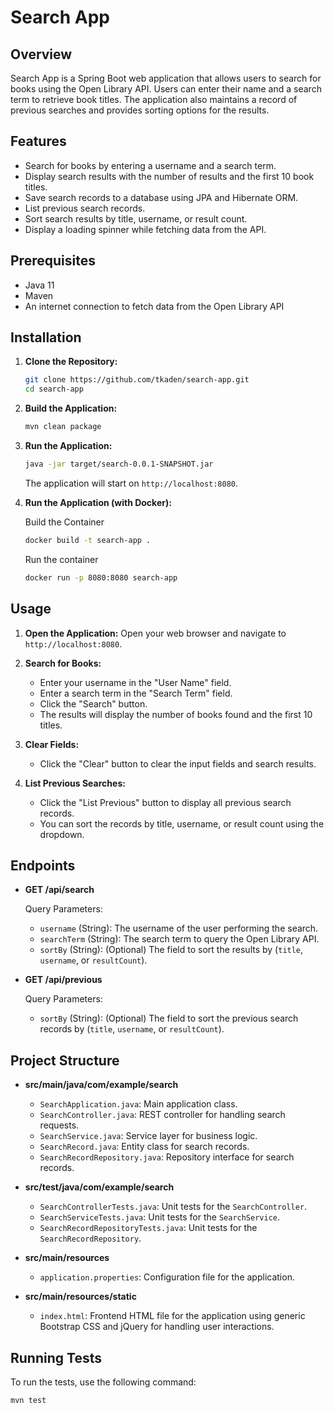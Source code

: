 # Search App

## Overview

Search App is a Spring Boot web application that allows users to search for books using the Open Library API. Users can enter their name and a search term to retrieve book titles. The application also maintains a record of previous searches and provides sorting options for the results.

## Features

- Search for books by entering a username and a search term.
- Display search results with the number of results and the first 10 book titles.
- Save search records to a database using JPA and Hibernate ORM.
- List previous search records.
- Sort search results by title, username, or result count.
- Display a loading spinner while fetching data from the API.

## Prerequisites

- Java 11
- Maven
- An internet connection to fetch data from the Open Library API

## Installation

1. **Clone the Repository:**

    ```sh
    git clone https://github.com/tkaden/search-app.git
    cd search-app
    ```

2. **Build the Application:**

    ```sh
    mvn clean package
    ```

3. **Run the Application:**

    ```sh
    java -jar target/search-0.0.1-SNAPSHOT.jar
    ```

    The application will start on `http://localhost:8080`.

4. **Run the Application (with Docker):**

    Build the Container
    ```sh
    docker build -t search-app .
    ```

    Run the container
    ```sh
    docker run -p 8080:8080 search-app
    ```
## Usage

1. **Open the Application:**
    Open your web browser and navigate to `http://localhost:8080`.

2. **Search for Books:**
    - Enter your username in the "User Name" field.
    - Enter a search term in the "Search Term" field.
    - Click the "Search" button.
    - The results will display the number of books found and the first 10 titles.

3. **Clear Fields:**
    - Click the "Clear" button to clear the input fields and search results.

4. **List Previous Searches:**
    - Click the "List Previous" button to display all previous search records.
    - You can sort the records by title, username, or result count using the dropdown.

## Endpoints

- **GET /api/search**

    Query Parameters:
    - `username` (String): The username of the user performing the search.
    - `searchTerm` (String): The search term to query the Open Library API.
    - `sortBy` (String): (Optional) The field to sort the results by (`title`, `username`, or `resultCount`).

- **GET /api/previous**

    Query Parameters:
    - `sortBy` (String): (Optional) The field to sort the previous search records by (`title`, `username`, or `resultCount`).

## Project Structure

- **src/main/java/com/example/search**
    - `SearchApplication.java`: Main application class.
    - `SearchController.java`: REST controller for handling search requests.
    - `SearchService.java`: Service layer for business logic.
    - `SearchRecord.java`: Entity class for search records.
    - `SearchRecordRepository.java`: Repository interface for search records.

- **src/test/java/com/example/search**
    - `SearchControllerTests.java`: Unit tests for the `SearchController`.
    - `SearchServiceTests.java`: Unit tests for the `SearchService`.
    - `SearchRecordRepositoryTests.java`: Unit tests for the `SearchRecordRepository`.

- **src/main/resources**
    - `application.properties`: Configuration file for the application.

- **src/main/resources/static**
    - `index.html`: Frontend HTML file for the application using generic Bootstrap CSS and jQuery for handling user interactions.

## Running Tests

To run the tests, use the following command:

```sh
mvn test
```
